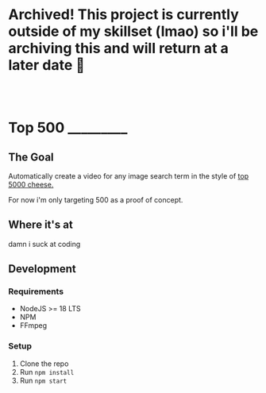 # Archived! This project is currently outside of my skillset (lmao) so i'll be archiving this and will return at a later date 🫡

<br><br>
# Top 500 _________

## The Goal
Automatically create a video for any image search term in the style of [top 5000 cheese.](https://youtu.be/N1GKJwmG5Aw)

For now i'm only targeting 500 as a proof of concept.

## Where it's at
damn i suck at coding

## Development
### Requirements
- NodeJS >= 18 LTS
- NPM
- FFmpeg

### Setup
1. Clone the repo
2. Run `npm install`
3. Run `npm start`
